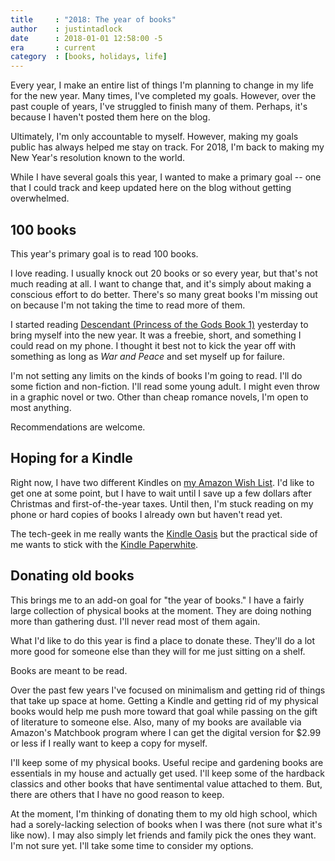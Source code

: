 ```yaml
---
title     : "2018: The year of books"
author    : justintadlock
date      : 2018-01-01 12:58:00 -5
era       : current
category  : [books, holidays, life]
---
```


Every year, I make an entire list of things I'm planning to change in my life for the new year.  Many times, I've completed my goals.  However, over the past couple of years, I've struggled to finish many of them.  Perhaps, it's because I haven't posted them here on the blog.

Ultimately, I'm only accountable to myself.  However, making my goals public has always helped me stay on track.  For 2018, I'm back to making my New Year's resolution known to the world.

While I have several goals this year, I wanted to make a primary goal -- one that I could track and keep updated here on the blog without getting overwhelmed.

## 100 books

This year's primary goal is to read 100 books.

I love reading.  I usually knock out 20 books or so every year, but that's not much reading at all.  I want to change that, and it's simply about making a conscious effort to do better.  There's so many great books I'm missing out on because I'm not taking the time to read more of them.

I started reading [Descendant (Princess of the Gods Book 1)](https://www.amazon.com/Descendant-Princess-Gods-Book-1-ebook/dp/B01LYBICN6?tag=justtadl-20) yesterday to bring myself into the new year.  It was a freebie, short, and something I could read on my phone.  I thought it best not to kick the year off with something as long as _War and Peace_ and set myself up for failure.

I'm not setting any limits on the kinds of books I'm going to read.  I'll do some fiction and non-fiction.  I'll read some young adult.  I might even throw in a graphic novel or two.  Other than cheap romance novels, I'm open to most anything.

Recommendations are welcome.

## Hoping for a Kindle

Right now, I have two different Kindles on [my Amazon Wish List](https://www.amazon.com/gp/registry/wishlist/31ZQROTXPR9IS/?tag=justtadl-20).  I'd like to get one at some point, but I have to wait until I save up a few dollars after Christmas and first-of-the-year taxes.  Until then, I'm stuck reading on my phone or hard copies of books I already own but haven't read yet.

The tech-geek in me really wants the [Kindle Oasis](https://www.amazon.com/dp/B06WLJ4HN6/?tag=justtadl-20) but the practical side of me wants to stick with the [Kindle Paperwhite](https://www.amazon.com/dp/B00QJE3MGU/?tag=justtadl-20).

## Donating old books

This brings me to an add-on goal for "the year of books."  I have a fairly large collection of physical books at the moment.  They are doing nothing more than gathering dust.  I'll never read most of them again.

What I'd like to do this year is find a place to donate these.  They'll do a lot more good for someone else than they will for me just sitting on a shelf.

Books are meant to be read.

Over the past few years I've focused on minimalism and getting rid of things that take up space at home.  Getting a Kindle and getting rid of my physical books would help me push more toward that goal while passing on the gift of literature to someone else.  Also, many of my books are available via Amazon's Matchbook program where I can get the digital version for $2.99 or less if I really want to keep a copy for myself.

I'll keep some of my physical books.  Useful recipe and gardening books are essentials in my house and actually get used.  I'll keep some of the hardback classics and other books that have sentimental value attached to them.  But, there are others that I have no good reason to keep.

At the moment, I'm thinking of donating them to my old high school, which had a sorely-lacking selection of books when I was there (not sure what it's like now).  I may also simply let friends and family pick the ones they want.  I'm not sure yet.  I'll take some time to consider my options.
